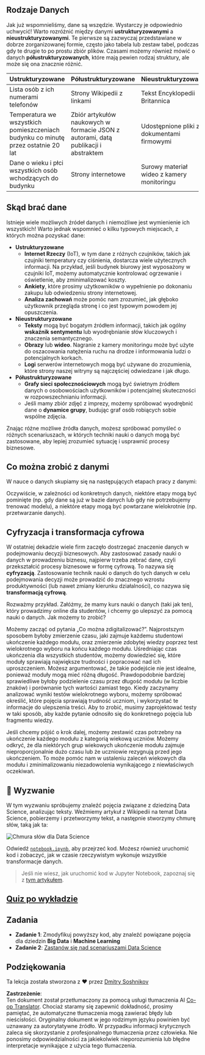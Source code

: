 <!--
CO_OP_TRANSLATOR_METADATA:
{
  "original_hash": "2583a9894af7123b2fcae3376b14c035",
  "translation_date": "2025-08-23T23:56:53+00:00",
  "source_file": "1-Introduction/01-defining-data-science/README.md",
  "language_code": "pl"
}
-->
## Rodzaje Danych

Jak już wspomnieliśmy, dane są wszędzie. Wystarczy je odpowiednio uchwycić! Warto rozróżnić między danymi **ustrukturyzowanymi** a **nieustrukturyzowanymi**. Te pierwsze są zazwyczaj przedstawiane w dobrze zorganizowanej formie, często jako tabela lub zestaw tabel, podczas gdy te drugie to po prostu zbiór plików. Czasami możemy również mówić o danych **półustrukturyzowanych**, które mają pewien rodzaj struktury, ale może się ona znacznie różnić.

| Ustrukturyzowane                                                             | Półustrukturyzowane                                                                           | Nieustrukturyzowane                     |
| --------------------------------------------------------------------------- | -------------------------------------------------------------------------------------------- | --------------------------------------- |
| Lista osób z ich numerami telefonów                                         | Strony Wikipedii z linkami                                                                   | Tekst Encyklopedii Britannica           |
| Temperatura we wszystkich pomieszczeniach budynku co minutę przez ostatnie 20 lat | Zbiór artykułów naukowych w formacie JSON z autorami, datą publikacji i abstraktem           | Udostępnione pliki z dokumentami firmowymi |
| Dane o wieku i płci wszystkich osób wchodzących do budynku                  | Strony internetowe                                                                           | Surowy materiał wideo z kamery monitoringu |

## Skąd brać dane

Istnieje wiele możliwych źródeł danych i niemożliwe jest wymienienie ich wszystkich! Warto jednak wspomnieć o kilku typowych miejscach, z których można pozyskać dane:

* **Ustrukturyzowane**
  - **Internet Rzeczy** (IoT), w tym dane z różnych czujników, takich jak czujniki temperatury czy ciśnienia, dostarcza wiele użytecznych informacji. Na przykład, jeśli budynek biurowy jest wyposażony w czujniki IoT, możemy automatycznie kontrolować ogrzewanie i oświetlenie, aby zminimalizować koszty.
  - **Ankiety**, które prosimy użytkowników o wypełnienie po dokonaniu zakupu lub odwiedzeniu strony internetowej.
  - **Analiza zachowań** może pomóc nam zrozumieć, jak głęboko użytkownik przegląda stronę i co jest typowym powodem jej opuszczenia.
* **Nieustrukturyzowane**
  - **Teksty** mogą być bogatym źródłem informacji, takich jak ogólny **wskaźnik sentymentu** lub wyodrębnianie słów kluczowych i znaczenia semantycznego.
  - **Obrazy** lub **wideo**. Nagranie z kamery monitoringu może być użyte do oszacowania natężenia ruchu na drodze i informowania ludzi o potencjalnych korkach.
  - **Logi** serwerów internetowych mogą być używane do zrozumienia, które strony naszej witryny są najczęściej odwiedzane i jak długo.
* **Półustrukturyzowane**
  - **Grafy sieci społecznościowych** mogą być świetnym źródłem danych o osobowościach użytkowników i potencjalnej skuteczności w rozpowszechnianiu informacji.
  - Jeśli mamy zbiór zdjęć z imprezy, możemy spróbować wyodrębnić dane o **dynamice grupy**, budując graf osób robiących sobie wspólne zdjęcia.

Znając różne możliwe źródła danych, możesz spróbować pomyśleć o różnych scenariuszach, w których techniki nauki o danych mogą być zastosowane, aby lepiej zrozumieć sytuację i usprawnić procesy biznesowe.

## Co można zrobić z danymi

W nauce o danych skupiamy się na następujących etapach pracy z danymi:

Oczywiście, w zależności od konkretnych danych, niektóre etapy mogą być pominięte (np. gdy dane są już w bazie danych lub gdy nie potrzebujemy trenować modelu), a niektóre etapy mogą być powtarzane wielokrotnie (np. przetwarzanie danych).

## Cyfryzacja i transformacja cyfrowa

W ostatniej dekadzie wiele firm zaczęło dostrzegać znaczenie danych w podejmowaniu decyzji biznesowych. Aby zastosować zasady nauki o danych w prowadzeniu biznesu, najpierw trzeba zebrać dane, czyli przekształcić procesy biznesowe w formę cyfrową. To nazywa się **cyfryzacją**. Zastosowanie technik nauki o danych do tych danych w celu podejmowania decyzji może prowadzić do znacznego wzrostu produktywności (lub nawet zmiany kierunku działalności), co nazywa się **transformacją cyfrową**.

Rozważmy przykład. Załóżmy, że mamy kurs nauki o danych (taki jak ten), który prowadzimy online dla studentów, i chcemy go ulepszyć za pomocą nauki o danych. Jak możemy to zrobić?

Możemy zacząć od pytania „Co można zdigitalizować?”. Najprostszym sposobem byłoby zmierzenie czasu, jaki zajmuje każdemu studentowi ukończenie każdego modułu, oraz zmierzenie zdobytej wiedzy poprzez test wielokrotnego wyboru na końcu każdego modułu. Uśredniając czas ukończenia dla wszystkich studentów, możemy dowiedzieć się, które moduły sprawiają największe trudności i popracować nad ich uproszczeniem.
Możesz argumentować, że takie podejście nie jest idealne, ponieważ moduły mogą mieć różną długość. Prawdopodobnie bardziej sprawiedliwe byłoby podzielenie czasu przez długość modułu (w liczbie znaków) i porównanie tych wartości zamiast tego.
Kiedy zaczynamy analizować wyniki testów wielokrotnego wyboru, możemy spróbować określić, które pojęcia sprawiają trudność uczniom, i wykorzystać te informacje do ulepszenia treści. Aby to zrobić, musimy zaprojektować testy w taki sposób, aby każde pytanie odnosiło się do konkretnego pojęcia lub fragmentu wiedzy.

Jeśli chcemy pójść o krok dalej, możemy zestawić czas potrzebny na ukończenie każdego modułu z kategorią wiekową uczniów. Możemy odkryć, że dla niektórych grup wiekowych ukończenie modułu zajmuje nieproporcjonalnie dużo czasu lub że uczniowie rezygnują przed jego ukończeniem. To może pomóc nam w ustaleniu zaleceń wiekowych dla modułu i zminimalizowaniu niezadowolenia wynikającego z niewłaściwych oczekiwań.

## 🚀 Wyzwanie

W tym wyzwaniu spróbujemy znaleźć pojęcia związane z dziedziną Data Science, analizując teksty. Weźmiemy artykuł z Wikipedii na temat Data Science, pobierzemy i przetworzymy tekst, a następnie stworzymy chmurę słów, taką jak ta:

![Chmura słów dla Data Science](../../../../1-Introduction/01-defining-data-science/images/ds_wordcloud.png)

Odwiedź [`notebook.ipynb`](../../../../../../../../../1-Introduction/01-defining-data-science/notebook.ipynb ':ignore'), aby przejrzeć kod. Możesz również uruchomić kod i zobaczyć, jak w czasie rzeczywistym wykonuje wszystkie transformacje danych.

> Jeśli nie wiesz, jak uruchomić kod w Jupyter Notebook, zapoznaj się z [tym artykułem](https://soshnikov.com/education/how-to-execute-notebooks-from-github/).

## [Quiz po wykładzie](https://purple-hill-04aebfb03.1.azurestaticapps.net/quiz/1)

## Zadania

* **Zadanie 1**: Zmodyfikuj powyższy kod, aby znaleźć powiązane pojęcia dla dziedzin **Big Data** i **Machine Learning**  
* **Zadanie 2**: [Zastanów się nad scenariuszami Data Science](assignment.md)

## Podziękowania

Ta lekcja została stworzona z ♥️ przez [Dmitry Soshnikov](http://soshnikov.com)

**Zastrzeżenie**:  
Ten dokument został przetłumaczony za pomocą usługi tłumaczenia AI [Co-op Translator](https://github.com/Azure/co-op-translator). Chociaż staramy się zapewnić dokładność, prosimy pamiętać, że automatyczne tłumaczenia mogą zawierać błędy lub nieścisłości. Oryginalny dokument w jego rodzimym języku powinien być uznawany za autorytatywne źródło. W przypadku informacji krytycznych zaleca się skorzystanie z profesjonalnego tłumaczenia przez człowieka. Nie ponosimy odpowiedzialności za jakiekolwiek nieporozumienia lub błędne interpretacje wynikające z użycia tego tłumaczenia.